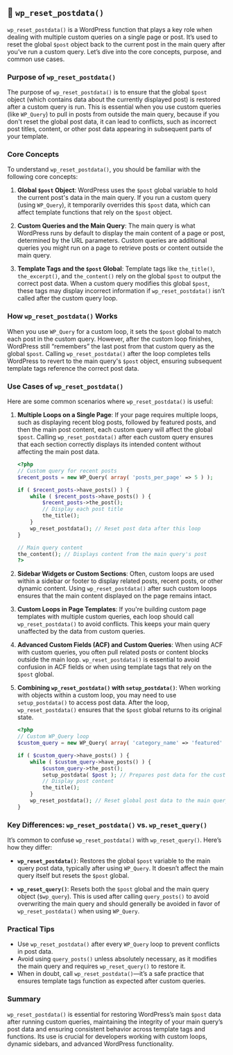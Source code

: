 ## 📌  `wp_reset_postdata()` 

`wp_reset_postdata()` is a WordPress function that plays a key role when dealing with multiple custom queries on a single page or post. It’s used to reset the global `$post` object back to the current post in the main query after you’ve run a custom query. Let’s dive into the core concepts, purpose, and common use cases.

### Purpose of `wp_reset_postdata()`
The purpose of `wp_reset_postdata()` is to ensure that the global `$post` object (which contains data about the currently displayed post) is restored after a custom query is run. This is essential when you use custom queries (like `WP_Query`) to pull in posts from outside the main query, because if you don't reset the global post data, it can lead to conflicts, such as incorrect post titles, content, or other post data appearing in subsequent parts of your template.

### Core Concepts
To understand `wp_reset_postdata()`, you should be familiar with the following core concepts:

1. **Global `$post` Object**: WordPress uses the `$post` global variable to hold the current post's data in the main query. If you run a custom query (using `WP_Query`), it temporarily overrides this `$post` data, which can affect template functions that rely on the `$post` object.

2. **Custom Queries and the Main Query**: The main query is what WordPress runs by default to display the main content of a page or post, determined by the URL parameters. Custom queries are additional queries you might run on a page to retrieve posts or content outside the main query.

3. **Template Tags and the `$post` Global**: Template tags like `the_title()`, `the_excerpt()`, and `the_content()` rely on the global `$post` to output the correct post data. When a custom query modifies this global `$post`, these tags may display incorrect information if `wp_reset_postdata()` isn’t called after the custom query loop.

### How `wp_reset_postdata()` Works
When you use `WP_Query` for a custom loop, it sets the `$post` global to match each post in the custom query. However, after the custom loop finishes, WordPress still “remembers” the last post from that custom query as the global `$post`. Calling `wp_reset_postdata()` after the loop completes tells WordPress to revert to the main query's `$post` object, ensuring subsequent template tags reference the correct post data.

### Use Cases of `wp_reset_postdata()`
Here are some common scenarios where `wp_reset_postdata()` is useful:

1. **Multiple Loops on a Single Page**:
   If your page requires multiple loops, such as displaying recent blog posts, followed by featured posts, and then the main post content, each custom query will affect the global `$post`. Calling `wp_reset_postdata()` after each custom query ensures that each section correctly displays its intended content without affecting the main post data.

   ```php
   <?php
   // Custom query for recent posts
   $recent_posts = new WP_Query( array( 'posts_per_page' => 5 ) );
   
   if ( $recent_posts->have_posts() ) {
       while ( $recent_posts->have_posts() ) {
           $recent_posts->the_post();
           // Display each post title
           the_title();
       }
       wp_reset_postdata(); // Reset post data after this loop
   }
   
   // Main query content
   the_content(); // Displays content from the main query's post
   ?>
   ```

2. **Sidebar Widgets or Custom Sections**:
   Often, custom loops are used within a sidebar or footer to display related posts, recent posts, or other dynamic content. Using `wp_reset_postdata()` after such custom loops ensures that the main content displayed on the page remains intact.

3. **Custom Loops in Page Templates**:
   If you're building custom page templates with multiple custom queries, each loop should call `wp_reset_postdata()` to avoid conflicts. This keeps your main query unaffected by the data from custom queries.

4. **Advanced Custom Fields (ACF) and Custom Queries**:
   When using ACF with custom queries, you often pull related posts or content blocks outside the main loop. `wp_reset_postdata()` is essential to avoid confusion in ACF fields or when using template tags that rely on the `$post` global.

5. **Combining `wp_reset_postdata()` with `setup_postdata()`**:
   When working with objects within a custom loop, you may need to use `setup_postdata()` to access post data. After the loop, `wp_reset_postdata()` ensures that the `$post` global returns to its original state.

   ```php
   <?php
   // Custom WP_Query loop
   $custom_query = new WP_Query( array( 'category_name' => 'featured' ) );
   
   if ( $custom_query->have_posts() ) {
       while ( $custom_query->have_posts() ) {
           $custom_query->the_post();
           setup_postdata( $post ); // Prepares post data for the custom loop
           // Display post content
           the_title();
       }
       wp_reset_postdata(); // Reset global post data to the main query's
   }
   ```

### Key Differences: `wp_reset_postdata()` vs. `wp_reset_query()`
It’s common to confuse `wp_reset_postdata()` with `wp_reset_query()`. Here’s how they differ:

- **`wp_reset_postdata()`**: Restores the global `$post` variable to the main query post data, typically after using `WP_Query`. It doesn’t affect the main query itself but resets the `$post` global.

- **`wp_reset_query()`**: Resets both the `$post` global and the main query object (`$wp_query`). This is used after calling `query_posts()` to avoid overwriting the main query and should generally be avoided in favor of `wp_reset_postdata()` when using `WP_Query`.

### Practical Tips
- Use `wp_reset_postdata()` after every `WP_Query` loop to prevent conflicts in post data.
- Avoid using `query_posts()` unless absolutely necessary, as it modifies the main query and requires `wp_reset_query()` to restore it.
- When in doubt, call `wp_reset_postdata()`—it’s a safe practice that ensures template tags function as expected after custom queries.

### Summary
`wp_reset_postdata()` is essential for restoring WordPress’s main `$post` data after running custom queries, maintaining the integrity of your main query’s post data and ensuring consistent behavior across template tags and functions. Its use is crucial for developers working with custom loops, dynamic sidebars, and advanced WordPress functionality.